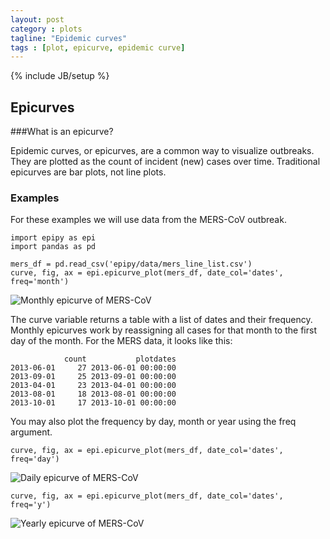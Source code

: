 ```yaml
---
layout: post
category : plots
tagline: "Epidemic curves"
tags : [plot, epicurve, epidemic curve]
---
```

{% include JB/setup %}

## Epicurves

###What is an epicurve?

Epidemic curves, or epicurves, are a common way to visualize outbreaks. They are plotted as the count of incident (new) cases over time. Traditional epicurves are bar plots, not line plots.


### Examples

For these examples we will use data from the MERS-CoV outbreak.


    import epipy as epi
    import pandas as pd

    mers_df = pd.read_csv('epipy/data/mers_line_list.csv')
    curve, fig, ax = epi.epicurve_plot(mers_df, date_col='dates', freq='month')

![Monthly epicurve of MERS-CoV](https://github.com/cmrivers/epipy/blob/master/figs/month_epicurve.png)

The curve variable returns a table with a list of dates and their frequency. Monthly epicurves work by reassigning all cases for that month to the first day of the month.
For the MERS data, it looks like this:

                count           plotdates
    2013-06-01     27 2013-06-01 00:00:00
    2013-09-01     25 2013-09-01 00:00:00
    2013-04-01     23 2013-04-01 00:00:00
    2013-08-01     18 2013-08-01 00:00:00
    2013-10-01     17 2013-10-01 00:00:00


You may also plot the frequency by day, month or year using the freq argument.

    curve, fig, ax = epi.epicurve_plot(mers_df, date_col='dates', freq='day')

![Daily epicurve of MERS-CoV](https://github.com/cmrivers/epipy/blob/master/figs/day_epicurve.png)


    curve, fig, ax = epi.epicurve_plot(mers_df, date_col='dates', freq='y')

![Yearly epicurve of MERS-CoV](https://github.com/cmrivers/epipy/blob/master/figs/year_epicurve.png)



